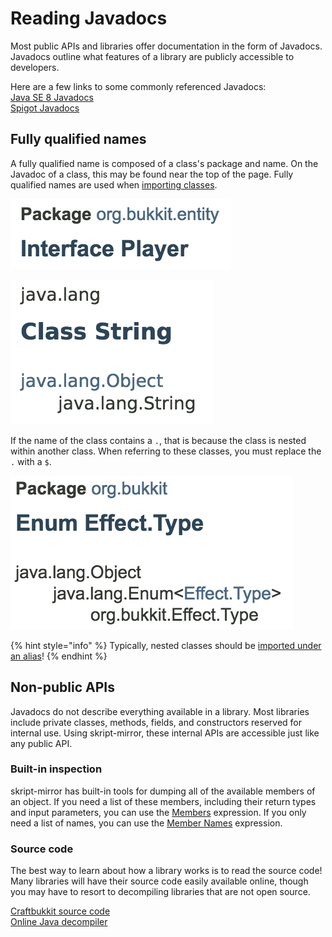 # Reading Javadocs

Most public APIs and libraries offer documentation in the form of Javadocs. Javadocs outline what features of a library are publicly accessible to developers.

Here are a few links to some commonly referenced Javadocs:  
[Java SE 8 Javadocs](https://docs.oracle.com/javase/8/docs/api/index.html?overview-summary.html)  
[Spigot Javadocs](https://hub.spigotmc.org/javadocs/bukkit/index.html?overview-summary.html)

## Fully qualified names

A fully qualified name is composed of a class's package and name. On the Javadoc of a class, this may be found near the top of the page. Fully qualified names are used when [importing classes](importing-classes.md).

![The fully qualified name of this class is org.bukkit.entity.Player ](../.gitbook/assets/screen-shot-2018-08-20-at-7.57.53-pm.png)

![Classes may have an inheritance hierarchy which shows the fully qualified name of the class](../.gitbook/assets/screen-shot-2018-08-20-at-7.58.41-pm.png)

If the name of the class contains a `.`, that is because the class is nested within another class. When referring to these classes, you must replace the `.` with a `$`.

![The fully qualified name of this class is org.bukkit.Effect$Type](../.gitbook/assets/screen-shot-2018-08-20-at-8.07.22-pm.png)

{% hint style="info" %}
Typically, nested classes should be [imported under an alias](importing-classes.md#dealing-with-nested-classes)!
{% endhint %}

## Non-public APIs

Javadocs do not describe everything available in a library. Most libraries include private classes, methods, fields, and constructors reserved for internal use. Using skript-mirror, these internal APIs are accessible just like any public API.

### Built-in inspection

skript-mirror has built-in tools for dumping all of the available members of an object. If you need a list of these members, including their return types and input parameters, you can use the [Members](utilities.md#members) expression. If you only need a list of names, you can use the [Member Names](utilities.md#member-names) expression.

### Source code

The best way to learn about how a library works is to read the source code! Many libraries will have their source code easily available online, though you may have to resort to decompiling libraries that are not open source.

[Craftbukkit source code](https://hub.spigotmc.org/stash/projects/SPIGOT/repos/craftbukkit/browse)  
[Online Java decompiler](http://www.javadecompilers.com/)

